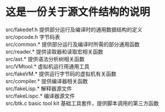 # 这是一份关于源文件结构的说明  

src/fakedef.h 提供部分运行及编译时的通用数据结构的定义  
src/opcode.h 字节码表  
src/common.\* 提供部分运行及编译时所需的部分通用函数  
src/reader.\* 提供读取器和读取宏相关函数  
src/ast.\*  提供语法分析树相关函数  
src/VMtool.\* 虚拟机运行用通用工具  
src/fakeVM.\*  提供运行字节码的虚拟机有关函数  
src/compiler.\* 提供编译器相关函数  
src/fakeLisp.\* 解释器源文件  
src/fakeLispc.\* 编译器源文件  
src/btk.c basic tool kit 基础工具套件，提供脚本调用的第三方函数  
